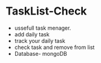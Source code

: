 # TaskList-Check


- ussefull task menager.
- add daily task
- track your daily task
- check task and remove from list
- Database- mongoDB
